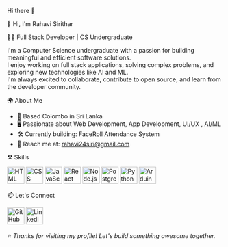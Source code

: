 Hi there 👋

👋 Hi, I'm Rahavi Sirithar

👨‍💻 Full Stack Developer | CS Undergraduate

I'm a Computer Science undergraduate with a passion for building meaningful and efficient software solutions.  
I enjoy working on full stack applications, solving complex problems, and exploring new technologies like AI and ML.  
I'm always excited to collaborate, contribute to open source, and learn from the developer community.

🌍 About Me

- 📍 Based Colombo in Sri Lanka  
- 🖥️ Passionate about Web Development, App Development, UI/UX , AI/ML 
- 🛠️ Currently building: FaceRoll Attendance System
- 📧 Reach me at: rahavi24siri@gmail.com


⚒️ Skills
<p align="left">
  <img src="https://cdn.jsdelivr.net/gh/devicons/devicon/icons/html5/html5-original.svg" width="40" height="40" alt="HTML" />
  <img src="https://cdn.jsdelivr.net/gh/devicons/devicon/icons/css3/css3-original.svg" width="40" height="40" alt="CSS" />
  <img src="https://cdn.jsdelivr.net/gh/devicons/devicon/icons/javascript/javascript-original.svg" width="40" height="40" alt="JavaScript" />
  <img src="https://cdn.jsdelivr.net/gh/devicons/devicon/icons/react/react-original.svg" width="40" height="40" alt="React" />
  <img src="https://cdn.jsdelivr.net/gh/devicons/devicon/icons/nodejs/nodejs-original.svg" width="40" height="40" alt="Node.js" />
  <img src="https://cdn.jsdelivr.net/gh/devicons/devicon/icons/postgresql/postgresql-original.svg" width="40" height="40" alt="PostgreSQL" />
  <img src="https://cdn.jsdelivr.net/gh/devicons/devicon/icons/python/python-original.svg" width="40" height="40" alt="Python" />
  <img src="https://cdn.jsdelivr.net/gh/devicons/devicon/icons/arduino/arduino-original.svg" width="40" height="40" alt="Arduino" />
</p>


📫 Let's Connect

<p align="left">
  <a href="https://github.com/RahaviSiri"><img src="https://img.icons8.com/ios-glyphs/48/github.png" alt="GitHub" width="40"/></a>
  <a href="www.linkedin.com/in/rahavi-sirithar-a2a507292"><img src="https://img.icons8.com/color/48/linkedin.png" alt="LinkedIn" width="40"/></a>
</p>

⭐️ _Thanks for visiting my profile! Let's build something awesome together._
